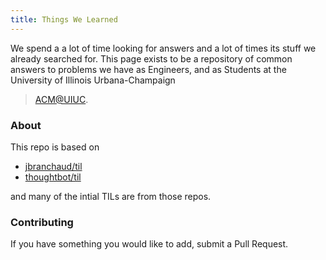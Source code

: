 ```yaml
---
title: Things We Learned
---
```


We spend a a lot of time looking for answers and a lot of times its stuff we already searched for.
This page exists to be a repository of common answers to problems we have as Engineers, and as Students at the University of Illinois Urbana-Champaign 

> [ACM@UIUC](acm.illinois.edu).

### About
This repo is based on 

 * [jbranchaud/til](https://github.com/jbranchaud/til)
 * [thoughtbot/til](https://github.com/thoughtbot/til)

and many of the intial TILs are from those repos. 

### Contributing

If you have something you would like to add, submit a Pull Request. 

